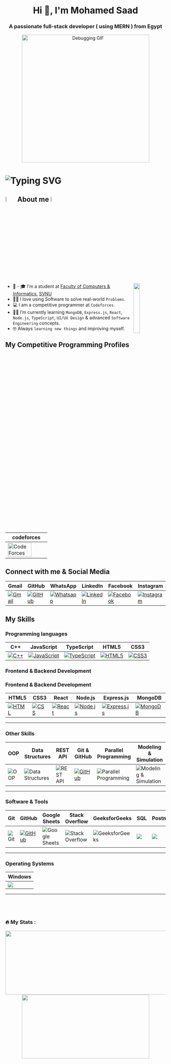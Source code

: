<h1 align="center">Hi 👋, I'm Mohamed Saad</h1>
<h3 align="center">A passionate full-stack developer ( using MERN ) from Egypt</h3>
<p align="left"> 
 <p align="center">
  <img src="https://media.giphy.com/media/66M6ZwJkTLYikvhrqZ/giphy.gif" width="400" alt="Debugging GIF">
</p>


<h1>
  <img src="https://readme-typing-svg.herokuapp.com?font=Roboto+Slab&weight=600&size=24&pause=1000&random=false&width=550&lines=Hi+%F0%9F%91%8B%2C+I'm+Mohamed+Saad++;I'm+a+Full-Stack+Developer+%F0%9F%92%BB.;Specialized+in+MEAN+Stack+%F0%9F%92%AA.;+Always+learning+%F0%9F%93%9A." alt="Typing SVG" />
</h1>


## <img src = "https://i.pinimg.com/originals/3f/7e/4e/3f7e4eff7c96e9fe4b8b4b1ff3f7bdb5.gif" width = 6.5%> About me <img src = "https://i.pinimg.com/originals/3f/7e/4e/3f7e4eff7c96e9fe4b8b4b1ff3f7bdb5.gif" width = 6.5%>
<img align="right" src="https://github.com/7oSkaaa/7oSkaaa/blob/main/Images/Right_Side.gif?raw=true" width=20%>


- :school: - 🎓 I’m a student at [Faculty of Computers & Informatics](http://www.svnu.edu.eg/com/index.html), [SVNU](http://www.svnu.edu.eg/)
- :technologist: I love using Software to solve real-world `Problems`.
- :computer: I am a competitive programmer at `Codeforces`.
- :student: I’m currently learning `MongoDB`, `Express.js`, `React`, `Node.js`, `TypeScript`, `UI/UX Design` & advanced `Software Engineering` concepts.
- :nerd_face: Always `learning new things` and improving myself.

<!-- - :thinking: I’m currently open for a new `job opportunity`, this is [MY RESUME](http://lnkiy.in/Mohamed_Saad_CV). -->
<!-- - :boom: You can visit [MY WEBSITE](https://yourwebsite.com). -->

## My Competitive Programming Profiles
| codeforces |
|------------|
|<a href="https://codeforces.com/profile/Mo7amed_1_saad-"><img src="https://img.icons8.com/external-tal-revivo-shadow-tal-revivo/50/000000/external-codeforces-programming-competitions-and-contests-programming-community-logo-shadow-tal-revivo.png" alt="Code Forces" width=80%/></a>|

## Connect with me & Social Media
| Gmail | GitHub | WhatsApp | LinkedIn | Facebook | Instagram |
|----------|----------|----------|----------|----------|----------|
|<a href="mailto:mo7amed1saad@gmail.com"><img src="https://img.shields.io/badge/gmail-%23EA4335.svg?style=plastic&logo=gmail&logoColor=white" alt="Gmail"/></a>|<a href="https://github.com/moHamedsaADHA"><img src="https://img.shields.io/badge/github-%23181717.svg?style=plastic&logo=github&logoColor=white" alt="GitHub"/></a>|<a href="https://wa.me/201092731005"><img src="https://img.shields.io/badge/whatsapp-%2325D366.svg?style=plastic&logo=whatsapp&logoColor=white" alt="Whatsapp"/></a>|<a href="https://www.linkedin.com/in/mohammed-saad-b33767320/"><img src="https://img.shields.io/badge/linkedin-%230A66C2.svg?style=plastic&logo=linkedin&logoColor=white" alt="LinkedIn"/></a>|<a href="https://www.facebook.com/mody.mohammed.9210/?locale=ar_AR"><img src="https://img.shields.io/badge/facebook-%231877F2.svg?style=plastic&logo=facebook&logoColor=white" alt="Facebook"/></a>|<a href="https://www.instagram.com/mohamed_1_6_7/"><img src="https://img.shields.io/badge/instagram-%23E4405F.svg?style=plastic&logo=instagram&logoColor=white" alt="Instagram"/></a>|

## My Skills

### Programming languages
| C++ | JavaScript | TypeScript | HTML5 | CSS3 |
|-----|------------|------------|-------|------|
|<a href="https://www.w3schools.com/cpp/" target="_blank"><img alt="C++" src="https://img.shields.io/badge/C++%20-%2300599C.svg?style=plastic&logo=c%2B%2B&logoColor=white"></a>|<a href="https://developer.mozilla.org/en-US/docs/Web/JavaScript" target="_blank"><img alt="JavaScript" src="https://img.shields.io/badge/JavaScript%20-%23F7DF1E.svg?style=plastic&logo=javascript&logoColor=black"></a>|<a href="https://www.typescriptlang.org/" target="_blank"><img alt="TypeScript" src="https://img.shields.io/badge/TypeScript-%23007ACC.svg?style=plastic&logo=typescript&logoColor=white"></a>|<a href="https://developer.mozilla.org/en-US/docs/Web/HTML" target="_blank"><img alt="HTML5" src="https://img.shields.io/badge/HTML5-%23E34F26.svg?style=plastic&logo=html5&logoColor=white"></a>|<a href="https://developer.mozilla.org/en-US/docs/Web/CSS" target="_blank"><img alt="CSS3" src="https://img.shields.io/badge/CSS3-%231572B6.svg?style=plastic&logo=css3&logoColor=white"></a>|


### Frontend & Backend Development

### Frontend & Backend Development

| HTML5 | CSS3 | React | Node.js | Express.js | MongoDB |
|-------|------|-------|---------|------------|---------|
|<a href="https://www.w3.org/html/" target="_blank"><img alt="HTML" src="https://img.shields.io/badge/HTML5-E34F26?style=for-the-badge&logo=html5&logoColor=white"></a>|<a href="https://www.w3schools.com/css/" target="_blank"><img alt="CSS" src="https://img.shields.io/badge/CSS3-1572B6?style=for-the-badge&logo=css3&logoColor=white"></a>|<a href="https://react.dev/" target="_blank"><img alt="React" src="https://img.shields.io/badge/React-20232A?style=for-the-badge&logo=react&logoColor=61DAFB"></a>|<a href="https://nodejs.org/" target="_blank"><img alt="Node.js" src="https://img.shields.io/badge/Node.js-43853D?style=for-the-badge&logo=node.js&logoColor=white"></a>|<a href="https://expressjs.com/" target="_blank"><img alt="Express.js" src="https://img.shields.io/badge/Express.js-000000?style=plastic&logo=express&logoColor=white"></a>|<a href="https://www.mongodb.com/" target="_blank"><img alt="MongoDB" src="https://img.shields.io/badge/MongoDB-%2347A248.svg?style=plastic&logo=mongodb&logoColor=white"></a>|


---

### Other Skills

| OOP | Data Structures | REST API | Git & GitHub | Parallel Programming | Modeling & Simulation |
|-----|------------------|----------|--------------|----------------------|------------------------|
|<img alt="OOP" src="https://img.shields.io/badge/OOP-Principles-orange?style=plastic">|<img alt="Data Structures" src="https://img.shields.io/badge/Data%20Structures-%23007ACC?style=plastic">|<img alt="REST API" src="https://img.shields.io/badge/REST%20API-%2300ADD8?style=plastic">|<a href="https://github.com/moHamedsaADHA" target="_blank"><img alt="GitHub" src="https://img.shields.io/badge/GitHub-%23121011.svg?style=plastic&logo=github&logoColor=white"></a>|<img alt="Parallel Programming" src="https://img.shields.io/badge/Parallel%20Programming-%23F29111?style=plastic">|<img alt="Modeling & Simulation" src="https://img.shields.io/badge/Modeling%20%26%20Simulation-%23A162F7?style=plastic">|

---

### Software & Tools

| Git | GitHub | Google Sheets | Stack Overflow | GeeksforGeeks | SQL | Postman | Figma |
|-----|--------|----------------|----------------|----------------|-----|---------|--------|
|<img alt="Git" src="https://img.shields.io/badge/Git-%23F05033.svg?style=plastic&logo=git&logoColor=white">|<a href="https://github.com/moHamedsaADHA" target="_blank"><img alt="GitHub" src="https://img.shields.io/badge/github-%23181717.svg?style=plastic&logo=github&logoColor=white"></a>|<img alt="Google Sheets" src="https://img.shields.io/badge/Google%20Sheets-%2334A853.svg?style=plastic&logo=google-sheets&logoColor=white">|<img alt="Stack Overflow" src="https://img.shields.io/badge/Stack%20Overflow-FE7A16?style=plastic&logo=stack-overflow&logoColor=white">|<img alt="GeeksforGeeks" src="https://img.shields.io/badge/GeeksforGeeks-%230F9D58.svg?style=plastic&logo=geeksforgeeks&logoColor=white">|<img src="https://img.shields.io/badge/SQL-%2300758F.svg?&style=plastic&logo=sql&logoColor=white"/>|<img src="https://img.shields.io/badge/Postman-FF6C37?style=plastic&logo=postman&logoColor=white">|<img src="https://img.shields.io/badge/Figma-%23F24E1E?style=plastic&logo=figma&logoColor=white">|


---

### Operating Systems

| Windows |
|---------|
|<img src="https://img.shields.io/badge/Windows-0078D6?style=plastic&logo=windows&logoColor=white">|

---

## <br>

<h3 align="left">🔥 My Stats :</h3>
<p align="center">
  <img width="600" height="200" src="https://github-readme-stats.vercel.app/api?username=moHamedsaADHA&show_icons=true&theme=vision-friendly-dark">
  <img width="400" height="200" src="https://github-readme-stats.vercel.app/api/top-langs/?username=moHamedsaADHA&size_weight=0.0005&count_weight=0.3&layout=compact&theme=vision-friendly-dark">
</p>
 
<div id="header" align="center">
  <img src="https://komarev.com/ghpvc/?username=moHamedsaADHA&style=for-the-badge&color=orange" alt=""/>
</div> 


<!-- ## 🐍 A Snake Eating My Contributions Graph

<article class="markdown-body entry-content container-lg f5" itemprop="text">
    <p align="center" dir="auto">
        <themed-picture data-catalyst-inline="true" data-catalyst="">
            <picture>
                <source media="(prefers-color-scheme: dark)" srcset="https://raw.githubusercontent.com/Ahmed-Nadyy/Ahmed-Nadyy/output/github-contribution-grid-snake-dark.svg">
                <source media="(prefers-color-scheme: light)" srcset="https://raw.githubusercontent.com/Ahmed-Nadyy/Ahmed-Nadyy/output/github-contribution-grid-snake.svg">
                <img alt="github contribution grid snake animation" src="https://raw.githubusercontent.com/Ahmed-Nadyy/Ahmed-Nadyy/output/github-contribution-grid-snake.svg" style="visibility:visible;max-width:100%;">
            </picture>
        </themed-picture>
    </p>
</article> -->


